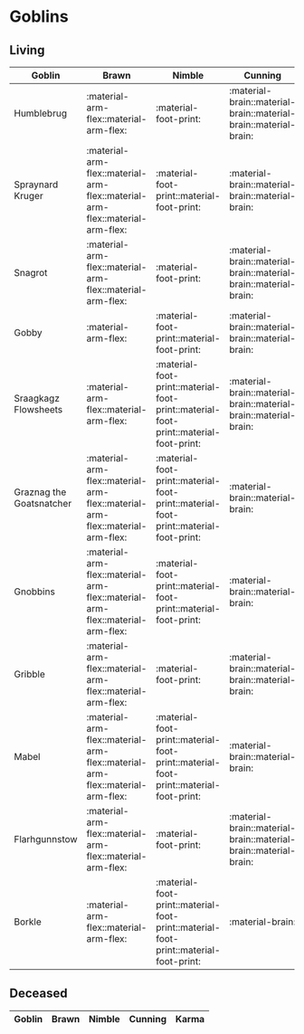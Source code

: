 # Goblins

## Living

| Goblin | Brawn | Nimble | Cunning | 
| ------ | ----- | ------ | ------- | 
| Humblebrug | :material-arm-flex::material-arm-flex: | :material-foot-print: | :material-brain::material-brain::material-brain::material-brain: |
| Spraynard Kruger | :material-arm-flex::material-arm-flex::material-arm-flex::material-arm-flex: | :material-foot-print::material-foot-print: | :material-brain::material-brain::material-brain: |
| Snagrot | :material-arm-flex::material-arm-flex::material-arm-flex: | :material-foot-print: | :material-brain::material-brain::material-brain::material-brain: |
| Gobby | :material-arm-flex:| :material-foot-print::material-foot-print: | :material-brain::material-brain::material-brain: |
| Sraagkagz Flowsheets | :material-arm-flex::material-arm-flex: | :material-foot-print::material-foot-print::material-foot-print::material-foot-print: | :material-brain::material-brain::material-brain::material-brain: |
| Graznag the Goatsnatcher |:material-arm-flex::material-arm-flex::material-arm-flex::material-arm-flex: | :material-foot-print::material-foot-print::material-foot-print::material-foot-print: | :material-brain::material-brain: |
| Gnobbins | :material-arm-flex::material-arm-flex::material-arm-flex::material-arm-flex: | :material-foot-print::material-foot-print::material-foot-print: | :material-brain::material-brain: |
| Gribble | :material-arm-flex::material-arm-flex::material-arm-flex: | :material-foot-print: | :material-brain::material-brain::material-brain: |
| Mabel | :material-arm-flex::material-arm-flex::material-arm-flex::material-arm-flex: | :material-foot-print::material-foot-print::material-foot-print::material-foot-print: | :material-brain::material-brain: |
| Flarhgunnstow | :material-arm-flex::material-arm-flex::material-arm-flex: | :material-foot-print: | :material-brain::material-brain::material-brain::material-brain: |
| Borkle | :material-arm-flex::material-arm-flex: | :material-foot-print::material-foot-print::material-foot-print::material-foot-print: | :material-brain: |

## Deceased

| Goblin | Brawn | Nimble | Cunning | Karma |
| ------ | ----- | ------ | ------- | ----- |
